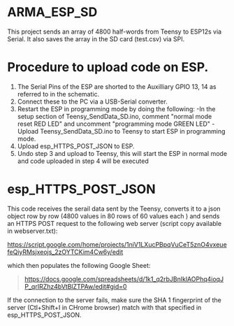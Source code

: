 # ARMA_ESP_SD
This project sends an array of 4800 half-words from Teensy to ESP12s via Serial.
It also saves the array in the SD card (test.csv) via SPI.

# Procedure to upload code on ESP. 
1. The Serial Pins of the ESP are shorted to the Auxilliary GPIO 13, 14 as referred to in the schematic.
2. Connect these to the PC via a USB-Serial converter.
3. Restart the ESP in programming mode by doing the following:
   -In the setup section of Teensy_SendData_SD.ino, comment "normal mode reset RED LED" and uncomment "programming mode GREEN LED"
   -Upload Teensy_SendData_SD.ino to Teensy to start ESP in programming mode.
4. Upload esp_HTTPS_POST_JSON to ESP.
5. Undo step 3 and upload to Teensy, this will start the ESP in normal mode and code uploaded in step 4 will be executed

# esp_HTTPS_POST_JSON
This code receives the serail data sent by the Teensy, converts it to a json object row by row (4800 values in 80 rows of 60 values each ) and sends an HTTPS POST request to the following web server (script copy available in webserver.txt):

https://script.google.com/home/projects/1niV1LXucPBpqVuCeT5znO4vxeuefeQiyRMsjxeojs_2zOYTCKim4Cw6y/edit

which then populates the following Google Sheet:

> https://docs.google.com/spreadsheets/d/1k1_q2rbJBnIklAOPhq4ioqJP_qrIRZhz4bVtBlZTPAw/edit#gid=0

If the connection to the server fails, make sure the SHA 1 fingerprint of the server (Ctl+Shift+I in CHrome browser) match with that specified in esp_HTTPS_POST_JSON.

